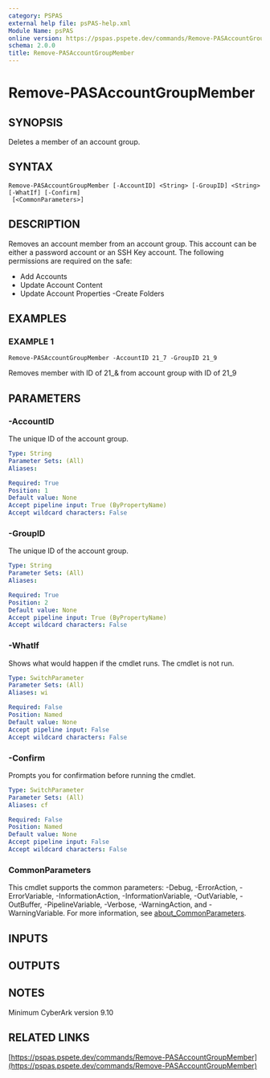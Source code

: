 ```yaml
---
category: PSPAS
external help file: psPAS-help.xml
Module Name: psPAS
online version: https://pspas.pspete.dev/commands/Remove-PASAccountGroupMember
schema: 2.0.0
title: Remove-PASAccountGroupMember
---
```


# Remove-PASAccountGroupMember

## SYNOPSIS
Deletes a member of an account group.

## SYNTAX

```
Remove-PASAccountGroupMember [-AccountID] <String> [-GroupID] <String> [-WhatIf] [-Confirm]
 [<CommonParameters>]
```

## DESCRIPTION
Removes an account member from an account group.
This account can be either a password account or an SSH Key account.
The following permissions are required on the safe:
 - Add Accounts
 - Update Account Content
 - Update Account Properties
  -Create Folders

## EXAMPLES

### EXAMPLE 1
```
Remove-PASAccountGroupMember -AccountID 21_7 -GroupID 21_9
```

Removes member with ID of 21_& from account group with ID of 21_9

## PARAMETERS

### -AccountID
The unique ID of the account group.

```yaml
Type: String
Parameter Sets: (All)
Aliases:

Required: True
Position: 1
Default value: None
Accept pipeline input: True (ByPropertyName)
Accept wildcard characters: False
```

### -GroupID
The unique ID of the account group.

```yaml
Type: String
Parameter Sets: (All)
Aliases:

Required: True
Position: 2
Default value: None
Accept pipeline input: True (ByPropertyName)
Accept wildcard characters: False
```

### -WhatIf
Shows what would happen if the cmdlet runs.
The cmdlet is not run.

```yaml
Type: SwitchParameter
Parameter Sets: (All)
Aliases: wi

Required: False
Position: Named
Default value: None
Accept pipeline input: False
Accept wildcard characters: False
```

### -Confirm
Prompts you for confirmation before running the cmdlet.

```yaml
Type: SwitchParameter
Parameter Sets: (All)
Aliases: cf

Required: False
Position: Named
Default value: None
Accept pipeline input: False
Accept wildcard characters: False
```

### CommonParameters
This cmdlet supports the common parameters: -Debug, -ErrorAction, -ErrorVariable, -InformationAction, -InformationVariable, -OutVariable, -OutBuffer, -PipelineVariable, -Verbose, -WarningAction, and -WarningVariable. For more information, see [about_CommonParameters](http://go.microsoft.com/fwlink/?LinkID=113216).

## INPUTS

## OUTPUTS

## NOTES
Minimum CyberArk version 9.10

## RELATED LINKS

[https://pspas.pspete.dev/commands/Remove-PASAccountGroupMember](https://pspas.pspete.dev/commands/Remove-PASAccountGroupMember)

